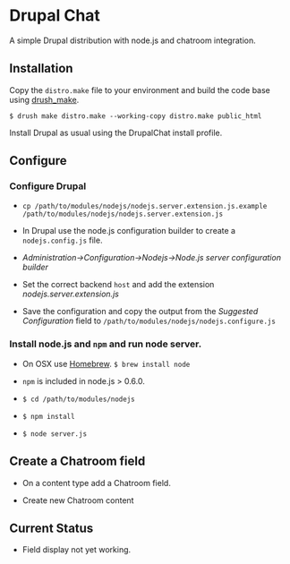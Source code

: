 # Drupal Chat

A simple Drupal distribution with node.js and chatroom integration.

## Installation

Copy the `distro.make` file to your environment and build the code base using
[drush_make](http://drupal.org/project/drush_make).

    $ drush make distro.make --working-copy distro.make public_html

Install Drupal as usual using the DrupalChat install profile.

## Configure

### Configure Drupal

* `cp /path/to/modules/nodejs/nodejs.server.extension.js.example /path/to/modules/nodejs/nodejs.server.extension.js`

* In Drupal use the node.js configuration builder to create a `nodejs.config.js` file.

* _Administration->Configuration->Nodejs->Node.js server configuration builder_

* Set the correct backend `host` and add the extension _nodejs.server.extension.js_

* Save the configuration and copy the output from the _Suggested Configuration_ field to `/path/to/modules/nodejs/nodejs.configure.js`

### Install node.js and `npm` and run node server.

* On OSX use [Homebrew](http://mxcl.github.com/homebrew/). `$ brew install node`

* `npm` is included in node.js > 0.6.0.

* `$ cd /path/to/modules/nodejs`

* `$ npm install`

* `$ node server.js`

## Create a Chatroom field

* On a content type add a Chatroom field.

* Create new Chatroom content

## Current Status

* Field display not yet working.
